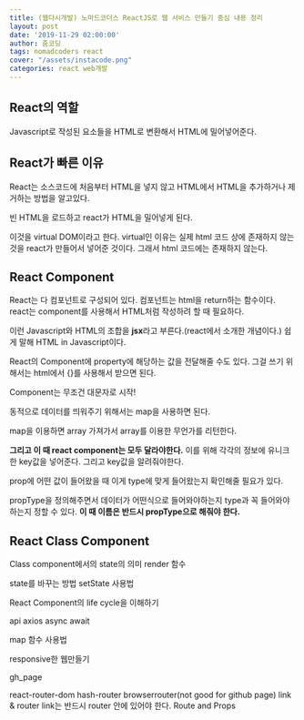 ```yaml
---
title: (웹다시개발) 노마드코더스 ReactJS로 웹 서비스 만들기 중심 내용 정리
layout: post
date: '2019-11-29 02:00:00'
author: 줌코딩
tags: nomadcoders react
cover: "/assets/instacode.png"
categories: react web개발
---
```


## React의 역할

Javascript로 작성된 요소들을 HTML로 변환해서 HTML에 밀어넣어준다.

## React가 빠른 이유

React는 소스코드에 처음부터 HTML을 넣지 않고 HTML에서 HTML을 추가하거나 제거하는 방법을 알고있다.

빈 HTML을 로드하고 react가 HTML을 밀어넣게 된다.

이것을 virtual DOM이라고 한다.
virtual인 이유는 실제 html 코드 상에 존재하지 않는 것을 react가 만들어서 넣어준 것이다. 그래서 html 코드에는 존재하지 않는다.

## React Component

React는 다 컴포넌트로 구성되어 있다.
컴포넌트는 html을 return하는 함수이다.
react는 component를 사용해서 HTML처럼 작성하려 할 때 필요하다.

이런 Javascript와 HTML의 조합을 **jsx**라고 부른다.(react에서 소개한 개념이다.) 쉽게 말해 HTML in Javascript이다.

React의 Component에 property에 해당하는 값을 전달해줄 수도 있다.
그걸 쓰기 위해서는 html에서 {}를 사용해서 받으면 된다.

Component는 무조건 대문자로 시작!

동적으로 데이터를 띄워주기 위해서는 map을 사용하면 된다.

map을 이용하면 array 가져가서 array를 이용한 무언가를 리턴한다.

**그리고 이 때 react component는 모두 달라야한다.** 이를 위해 각각의 정보에 유니크한 key값을 넣어준다. 그리고 key값을 알려줘야한다.

prop에 어떤 값이 들어왔을 때 이게 type에 맞게 들어왔는지 확인해줄 필요가 있다.

propType을 정의해주면서 데이터가 어떤식으로 들어와야하는지 type과 꼭 들어와야하는지 정할 수 있다. **이 때 이름은 반드시 propType으로 해줘야 한다.**

## React Class Component


Class component에서의 state의 의미
render 함수

state를 바꾸는 방법
setState 사용법

React Component의 life cycle을 이해하기

api
axios
async await

map 함수 사용법

responsive한 웹만들기

gh_page

react-router-dom
hash-router
browserrouter(not good for github page)
link & router
link는 반드시 router 안에 있어야 한다.
Route and Props 